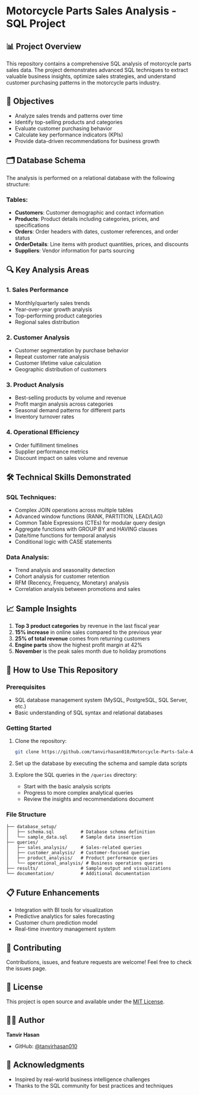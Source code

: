 # Motorcycle Parts Sales Analysis - SQL Project

## 📊 Project Overview
This repository contains a comprehensive SQL analysis of motorcycle parts sales data. The project demonstrates advanced SQL techniques to extract valuable business insights, optimize sales strategies, and understand customer purchasing patterns in the motorcycle parts industry.

## 🎯 Objectives
- Analyze sales trends and patterns over time
- Identify top-selling products and categories
- Evaluate customer purchasing behavior
- Calculate key performance indicators (KPIs)
- Provide data-driven recommendations for business growth

## 🗂️ Database Schema
The analysis is performed on a relational database with the following structure:

### Tables:
- **Customers**: Customer demographic and contact information
- **Products**: Product details including categories, prices, and specifications
- **Orders**: Order headers with dates, customer references, and order status
- **OrderDetails**: Line items with product quantities, prices, and discounts
- **Suppliers**: Vendor information for parts sourcing

## 🔍 Key Analysis Areas

### 1. Sales Performance
- Monthly/quarterly sales trends
- Year-over-year growth analysis
- Top-performing product categories
- Regional sales distribution

### 2. Customer Analysis
- Customer segmentation by purchase behavior
- Repeat customer rate analysis
- Customer lifetime value calculation
- Geographic distribution of customers

### 3. Product Analysis
- Best-selling products by volume and revenue
- Profit margin analysis across categories
- Seasonal demand patterns for different parts
- Inventory turnover rates

### 4. Operational Efficiency
- Order fulfillment timelines
- Supplier performance metrics
- Discount impact on sales volume and revenue

## 🛠️ Technical Skills Demonstrated

### SQL Techniques:
- Complex JOIN operations across multiple tables
- Advanced window functions (RANK, PARTITION, LEAD/LAG)
- Common Table Expressions (CTEs) for modular query design
- Aggregate functions with GROUP BY and HAVING clauses
- Date/time functions for temporal analysis
- Conditional logic with CASE statements

### Data Analysis:
- Trend analysis and seasonality detection
- Cohort analysis for customer retention
- RFM (Recency, Frequency, Monetary) analysis
- Correlation analysis between promotions and sales

## 📈 Sample Insights

1. **Top 3 product categories** by revenue in the last fiscal year
2. **15% increase** in online sales compared to the previous year
3. **25% of total revenue** comes from returning customers
4. **Engine parts** show the highest profit margin at 42%
5. **November** is the peak sales month due to holiday promotions

## 🚀 How to Use This Repository

### Prerequisites
- SQL database management system (MySQL, PostgreSQL, SQL Server, etc.)
- Basic understanding of SQL syntax and relational databases

### Getting Started
1. Clone the repository:
   ```bash
   git clone https://github.com/tanvirhasan010/Motorcycle-Parts-Sale-Analyze-in-SQL.git
   ```

2. Set up the database by executing the schema and sample data scripts

3. Explore the SQL queries in the `/queries` directory:
   - Start with the basic analysis scripts
   - Progress to more complex analytical queries
   - Review the insights and recommendations document

### File Structure
```
├── database_setup/
│   ├── schema.sql          # Database schema definition
│   └── sample_data.sql     # Sample data insertion
├── queries/
│   ├── sales_analysis/     # Sales-related queries
│   ├── customer_analysis/  # Customer-focused queries
│   ├── product_analysis/   # Product performance queries
│   └── operational_analysis/ # Business operations queries
├── results/                # Sample output and visualizations
└── documentation/          # Additional documentation
```

## 📋 Future Enhancements
- Integration with BI tools for visualization
- Predictive analytics for sales forecasting
- Customer churn prediction model
- Real-time inventory management system

## 🤝 Contributing
Contributions, issues, and feature requests are welcome! Feel free to check the issues page.

## 📄 License
This project is open source and available under the [MIT License](LICENSE).

## 👨‍💻 Author
**Tanvir Hasan**
- GitHub: [@tanvirhasan010](https://github.com/tanvirhasan010)

## 🙏 Acknowledgments
- Inspired by real-world business intelligence challenges
- Thanks to the SQL community for best practices and techniques

